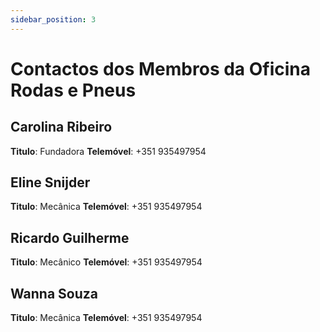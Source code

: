 ```yaml
---
sidebar_position: 3
---
```


# Contactos  dos Membros da Oficina Rodas e Pneus

**Carolina Ribeiro**
---
**Titulo**: Fundadora
**Telemóvel**: +351 935497954

**Eline Snijder**
---
**Titulo**: Mecânica
**Telemóvel**: +351 935497954

**Ricardo Guilherme**
---
**Titulo**: Mecânico
**Telemóvel**: +351 935497954

**Wanna Souza**
---
**Titulo**: Mecânica
**Telemóvel**: +351 935497954